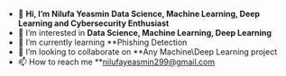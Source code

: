 - 👋 **Hi, I’m Nilufa Yeasmin** 
**Data Science, Machine Learning, Deep Learning and Cybersecurity Enthusiast**
- 👀 I’m interested in **Data Science, Machine Learning, Deep Learning**
- 🌱 I’m currently learning **Phishing Detection
- 💞️ I’m looking to collaborate on **Any Machine\Deep Learning project
- 📫 How to reach me **nilufayeasmin299@gmail.com




<!---
Nilufayeasmin299/Nilufayeasmin299 is a ✨ special ✨ repository because its `README.md` (this file) appears on your GitHub profile.
You can click the Preview link to take a look at your changes.
--->
